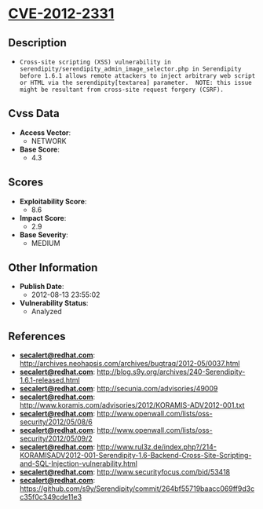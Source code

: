 
# [CVE-2012-2331](https://cve.mitre.org/cgi-bin/cvename.cgi?name=CVE-2012-2331)

## Description

- `Cross-site scripting (XSS) vulnerability in serendipity/serendipity_admin_image_selector.php in Serendipity before 1.6.1 allows remote attackers to inject arbitrary web script or HTML via the serendipity[textarea] parameter.  NOTE: this issue might be resultant from cross-site request forgery (CSRF).`

## Cvss Data

- **Access Vector**:
  - NETWORK
- **Base Score**:
  - 4.3

## Scores

- **Exploitability Score**:
  - 8.6
- **Impact Score**:
  - 2.9
- **Base Severity**:
  - MEDIUM

## Other Information

- **Publish Date**:
  - 2012-08-13 23:55:02
- **Vulnerability Status**:
  - Analyzed

## References

- **secalert@redhat.com**: http://archives.neohapsis.com/archives/bugtraq/2012-05/0037.html
- **secalert@redhat.com**: http://blog.s9y.org/archives/240-Serendipity-1.6.1-released.html
- **secalert@redhat.com**: http://secunia.com/advisories/49009
- **secalert@redhat.com**: http://www.koramis.com/advisories/2012/KORAMIS-ADV2012-001.txt
- **secalert@redhat.com**: http://www.openwall.com/lists/oss-security/2012/05/08/6
- **secalert@redhat.com**: http://www.openwall.com/lists/oss-security/2012/05/09/2
- **secalert@redhat.com**: http://www.rul3z.de/index.php?/214-KORAMISADV2012-001-Serendipity-1.6-Backend-Cross-Site-Scripting-and-SQL-Injection-vulnerability.html
- **secalert@redhat.com**: http://www.securityfocus.com/bid/53418
- **secalert@redhat.com**: https://github.com/s9y/Serendipity/commit/264bf55719baacc069ff9d3cc35f0c349cde11e3
